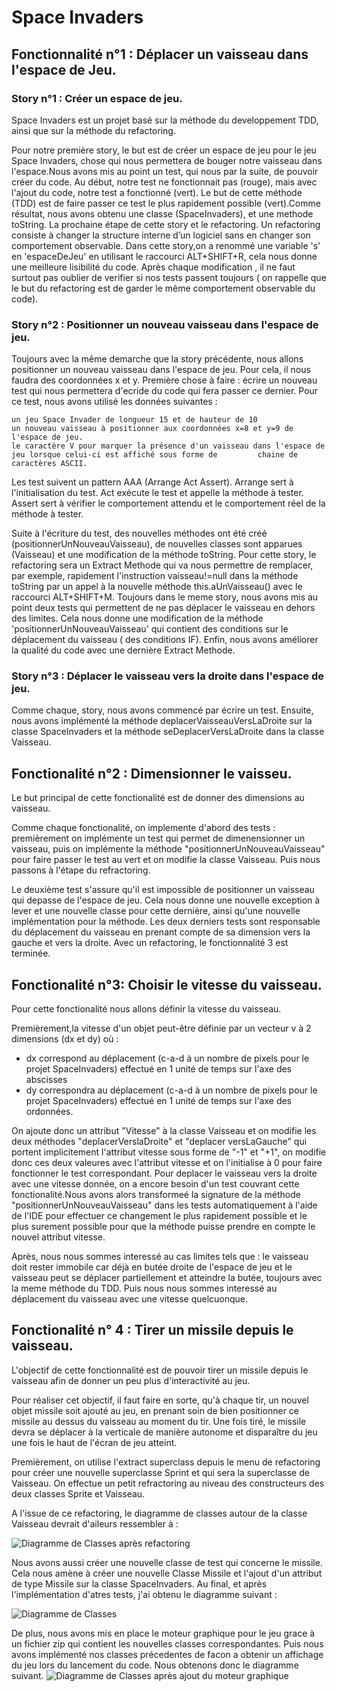 # Space Invaders

## Fonctionnalité n°1 : Déplacer un vaisseau dans l'espace de Jeu.
### Story n°1 : Créer un espace de jeu.

Space Invaders est un projet basé sur la méthode du developpement TDD, ainsi que sur la méthode du refactoring.

Pour notre première story, le but est de créer un espace de jeu pour le jeu Space Invaders, chose qui nous permettera de bouger notre vaisseau dans l'espace.Nous avons mis au point un test, qui nous  par la suite, de pouvoir créer du code. Au début, notre test ne fonctionnait pas (rouge), mais avec l'ajout du code, notre test a fonctionné (vert). Le but de cette méthode (TDD) est de faire passer ce test le plus rapidement possible (vert).Comme résultat, nous avons obtenu une classe (SpaceInvaders), et une methode toString. La prochaine étape de cette story et le refactoring. Un refactoring consiste à changer la structure interne d’un logiciel sans en changer son comportement observable. Dans cette story,on a renommé une variable 's' en 'espaceDeJeu' en utilisant le raccourci ALT+SHIFT+R, cela nous donne une meilleure lisibilité du code. Après chaque modification , il ne faut surtout pas oublier de verifier si nos tests passent toujours ( on rappelle que le but du refactoring est de garder le même comportement observable du code).


### Story n°2 : Positionner un nouveau vaisseau dans l'espace de jeu.

Toujours avec la même demarche que la story précédente, nous allons positionner un nouveau vaisseau dans l'espace de jeu. Pour cela, il nous faudra des coordonnées x et y. Première chose à faire : écrire un nouveau test qui nous permettera d'ecride du code qui fera passer ce dernier. Pour ce test, nous avons utilisé les données suivantes : 

    un jeu Space Invader de longueur 15 et de hauteur de 10
    un nouveau vaisseau à positionner aux coordonnées x=8 et y=9 de l'espace de jeu.
    le caractère V pour marquer la présence d'un vaisseau dans l'espace de jeu lorsque celui-ci est affiché sous forme de         chaine de caractères ASCII.
    
 Les test suivent un pattern AAA (Arrange Act Assert). Arrange sert à l'initialisation du test. Act exécute le test et appelle la méthode à tester. Assert sert à vérifier le comportement attendu et le comportement réel de la méthode à tester.

Suite à l'écriture du test, des nouvelles méthodes ont été créé (positionnerUnNouveauVaisseau), de nouvelles classes sont apparues (Vaisseau) et une modification de la méthode toString. Pour cette story, le refactoring sera un Extract Methode qui  va nous permettre de remplacer, par exemple, rapidement l'instruction vaisseau!=null dans la méthode toString par un appel à la nouvelle méthode this.aUnVaisseau() avec le raccourci ALT+SHIFT+M. Toujours dans le meme story, nous avons mis au point deux tests qui permettent de ne pas déplacer le vaisseau en dehors des limites. Cela nous donne une modification de la méthode 'positionnerUnNouveauVaisseau' qui contient des conditions sur le déplacement du vaisseau ( des conditions IF). Enfin, nous avons améliorer la qualité du code avec une dernière Extract Methode.




### Story n°3 : Déplacer le vaisseau vers la droite dans l'espace de jeu.

Comme chaque, story, nous avons commencé par écrire un test. Ensuite, nous avons implémenté la méthode deplacerVaisseauVersLaDroite sur la classe SpaceInvaders et la méthode seDeplacerVersLaDroite dans la classe Vaisseau.


## Fonctionalité n°2 : Dimensionner le vaisseu.

Le but principal de cette fonctionalité est de donner des dimensions au vaisseau.

Comme chaque fonctionalité, on implemente d'abord des tests : premièrement on implémente un test qui permet de dimenensionner un vaisseau, puis on implémente la méthode "positionnerUnNouveauVaisseau" pour faire passer le test au vert et on modifie la classe Vaisseau. Puis nous passons à l'étape du refractoring.

Le deuxième test s'assure qu'il est impossible de positionner un vaisseau qui depasse de l'espace de jeu. Cela nous donne une nouvelle exception à lever et une nouvelle classe pour cette dernière, ainsi qu'une nouvelle implémentation pour la méthode. Les deux derniers tests sont responsable du déplacement du vaisseau en prenant compte de sa dimension  vers la gauche et vers la droite. Avec un refactoring, le fonctionnalité 3 est terminée.

## Fonctionalité n°3: Choisir le vitesse du vaisseau.

Pour cette fonctionalité nous allons définir la vitesse du vaisseau.

Premièrement,la vitesse d'un objet peut-être définie par un vecteur v à 2 dimensions (dx et dy) où :

* dx correspond au déplacement (c-a-d à un nombre de pixels pour le projet SpaceInvaders) effectué en 1 unité de temps sur l'axe des abscisses
* dy correspondra au déplacement (c-a-d à un nombre de pixels pour le projet SpaceInvaders) effectué en 1 unité de temps sur l'axe des ordonnées.
 
On ajoute donc un attribut "Vitesse" à la classe Vaisseau et on modifie les deux méthodes "deplacerVerslaDroite" et "deplacer versLaGauche" qui portent implicitement l'attribut vitesse sous forme de "-1" et "+1", on modifie donc ces deux valeures avec l'attribut vitesse et on l'initialise à 0 pour faire fonctionner le test correspondant.
Pour deplacer le vaisseau vers la droite avec une vitesse donnée, on a encore besoin d'un test couvrant cette fonctionalité.Nous avons alors transformeé la signature de la méthode "positionnerUnNouveauVaisseau" dans les tests automatiquement à l'aide de l'IDE pour effectuer ce changement le plus rapidement possible et le plus surement possible pour que la méthode puisse prendre en compte le nouvel attribut vitesse.

Après, nous nous sommes interessé au cas limites tels que : le vaisseau doit rester immobile car déjà en butée droite de l'espace de jeu et le vaisseau peut se déplacer partiellement et atteindre la butée, toujours avec la meme méthode du TDD. Puis nous nous sommes interessé au déplacement du vaisseau avec une vitesse quelcuonque.

## Fonctionalité n° 4 : Tirer un missile depuis le vaisseau.


L'objectif de cette fonctionnalité est de pouvoir tirer un missile depuis le vaisseau afin de donner un peu plus d'interactivité au jeu.

Pour réaliser cet objectif, il faut faire en sorte, qu'à chaque tir, un nouvel objet missile soit ajouté au jeu, en prenant soin de bien positionner ce missile au dessus du vaisseau au moment du tir. Une fois tiré, le missile devra se déplacer à la verticale de manière autonome et disparaître du jeu une fois le haut de l'écran de jeu atteint.

Premièrement, on utilise l'extract superclass depuis le menu de refactoring pour créer une nouvelle superclasse Sprint et qui sera la superclasse de Vaisseau. On effectue un petit refractoring au niveau des constructeurs des deux classes Sprite et Vaisseau.

A l'issue de ce refactoring, le diagramme de classes autour de la classe Vaisseau devrait d'aileurs ressembler à :

![Diagramme de Classes après refactoring](https://raw.githubusercontent.com/ManalSt/SpaceInvaders/master/Classes_S4_VaisseauSprite_ApresRefactoring.png)


Nous avons aussi créer une nouvelle classe de test qui concerne le missile. Cela nous amène à créer une nouvelle Classe Missile et l'ajout d'un attribut de type Missile sur la classe SpaceInvaders.
Au final, et après l'implémentation d'atres tests, j'ai obtenu le diagramme suivant :










![Diagramme de Classes](https://raw.githubusercontent.com/ManalSt/SpaceInvaders/master/object.png)

De plus, nous avons mis en place le moteur graphique pour le jeu grace à un fichier zip qui contient les nouvelles classes correspondantes. Puis nous avons implémenté nos classes précedentes de facon a obtenir un affichage du jeu lors du lancement du code. Nous obtenons donc le diagramme suivant.
![Diagramme de Classes après ajout du moteur graphique](https://raw.githubusercontent.com/ManalSt/SpaceInvaders/master/final.png)


